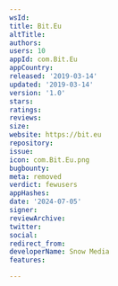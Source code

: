 ```yaml
---
wsId: 
title: Bit.Eu
altTitle: 
authors: 
users: 10
appId: com.Bit.Eu
appCountry: 
released: '2019-03-14'
updated: '2019-03-14'
version: '1.0'
stars: 
ratings: 
reviews: 
size: 
website: https://bit.eu
repository: 
issue: 
icon: com.Bit.Eu.png
bugbounty: 
meta: removed
verdict: fewusers
appHashes: 
date: '2024-07-05'
signer: 
reviewArchive: 
twitter: 
social: 
redirect_from: 
developerName: Snow Media
features: 

---
```


